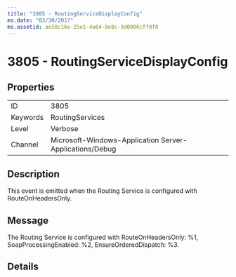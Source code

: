 ```yaml
---
title: "3805 - RoutingServiceDisplayConfig"
ms.date: "03/30/2017"
ms.assetid: ae58c16e-25e1-4a64-8e8c-3d0006cff0f8
---
```

# 3805 - RoutingServiceDisplayConfig
## Properties  


|||  
|-|-|  
|ID|3805|  
|Keywords|RoutingServices|  
|Level|Verbose|  
|Channel|Microsoft-Windows-Application Server-Applications/Debug|  

## Description  
 This event is emitted when the Routing Service is configured with RouteOnHeadersOnly.  

## Message  
 The Routing Service is configured with RouteOnHeadersOnly: %1, SoapProcessingEnabled: %2, EnsureOrderedDispatch: %3.  

## Details
